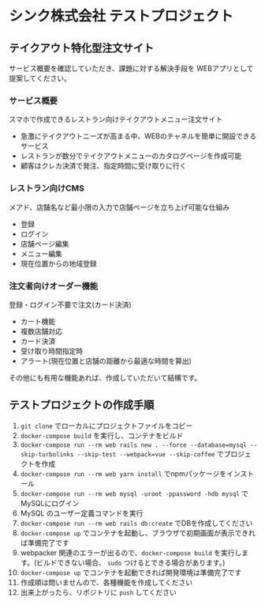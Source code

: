 # シンク株式会社 テストプロジェクト

## テイクアウト特化型注文サイト

サービス概要を確認していただき、課題に対する解決手段を
WEBアプリとして提案してください。

### サービス概要
スマホで作成できるレストラン向けテイクアウトメニュー注文サイト
- 急激にテイクアウトニーズが高まる中、WEBのチャネルを簡単に開設できるサービス
- レストランが数分でテイクアウトメニューのカタログページを作成可能
- 顧客はクレカ決済で発注、指定時間に受け取りに行く

### レストラン向けCMS
メアド、店舗名など最小限の入力で店舗ページを立ち上げ可能な仕組み

- 登録
- ログイン
- 店舗ページ編集
- メニュー編集
- 現在位置からの地域登録

### 注文者向けオーダー機能
登録・ログイン不要で注文(カード決済)

- カート機能
- 複数店舗対応
- カード決済
- 受け取り時間指定時
- アラート(現在位置と店舗の距離から最適な時間を算出)


その他にも有用な機能あれば、作成していただいて結構です。

## テストプロジェクトの作成手順
1. `git clone` でローカルにプロジェクトファイルをコピー
1. `docker-compose build` を実行し、コンテナをビルド
1. `docker-compose run --rm web rails new . --force --database=mysql --skip-turbolinks --skip-test --webpack=vue --skip-coffee` でプロジェクトを作成
1. `docker-compose run --rm web yarn install` でnpmパッケージをインストール
1. `docker-compose run --rm web mysql -uroot -ppassword -hdb mysql` でMySQLにログイン
1. MySQL のユーザー定義コマンドを実行
1. `docker-compose run --rm web rails db:create` でDBを作成してください
1. `docker-compose up` でコンテナを起動し、ブラウザで初期画面が表示できれば準備完了です
1. webpacker 関連のエラーが出るので、`docker-compose build` を実行します。(ビルドできない場合、 `sudo` つけるとできる場合があります。)
1. `docker-compose up` でコンテナを起動できれば開発環境は準備完了です
1. 作成順は問いませんので、各種機能を作成してください
1. 出来上がったら、リポジトリに `push` してください

